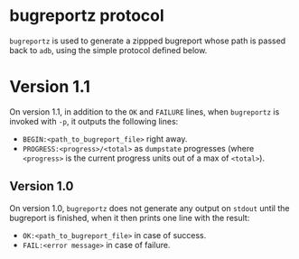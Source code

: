 # bugreportz protocol

`bugreportz` is used to generate a zippped bugreport whose path is passed back to `adb`, using
the simple protocol defined below.

# Version 1.1
On version 1.1, in addition to the `OK` and `FAILURE` lines, when `bugreportz` is invoked with
`-p`, it outputs the following lines:

- `BEGIN:<path_to_bugreport_file>` right away.
- `PROGRESS:<progress>/<total>` as `dumpstate` progresses (where `<progress>` is the current
progress units out of a max of `<total>`).

## Version 1.0
On version 1.0, `bugreportz` does not generate any output on `stdout` until the bugreport is
finished, when it then prints one line with the result:

- `OK:<path_to_bugreport_file>` in case of success.
- `FAIL:<error message>` in case of failure.

